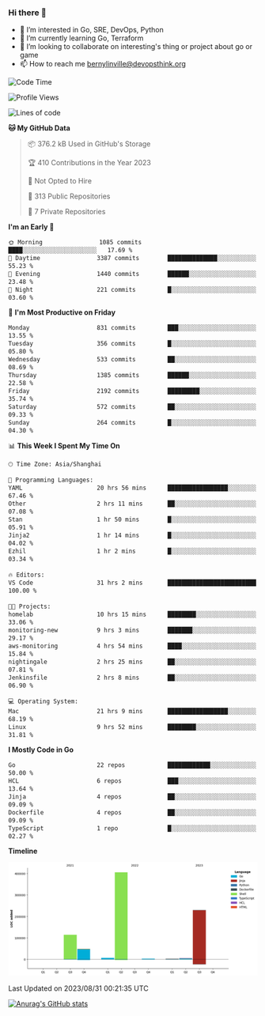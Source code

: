 ### Hi there 👋

- 👀 I’m interested in Go, SRE, DevOps, Python
- 🌱 I’m currently learning Go, Terraform
- 👯 I’m looking to collaborate on interesting's thing or project about go or game
- 📫 How to reach me bernylinville@devopsthink.org

<!--START_SECTION:waka-->
![Code Time](http://img.shields.io/badge/Code%20Time-316%20hrs%2047%20mins-blue)

![Profile Views](http://img.shields.io/badge/Profile%20Views-0-blue)

![Lines of code](https://img.shields.io/badge/From%20Hello%20World%20I%27ve%20Written-817.9%20thousand%20lines%20of%20code-blue)

**🐱 My GitHub Data** 

> 📦 376.2 kB Used in GitHub's Storage 
 > 
> 🏆 410 Contributions in the Year 2023
 > 
> 🚫 Not Opted to Hire
 > 
> 📜 313 Public Repositories 
 > 
> 🔑 7 Private Repositories 
 > 
**I'm an Early 🐤** 

```text
🌞 Morning                1085 commits        ████░░░░░░░░░░░░░░░░░░░░░   17.69 % 
🌆 Daytime                3387 commits        ██████████████░░░░░░░░░░░   55.23 % 
🌃 Evening                1440 commits        ██████░░░░░░░░░░░░░░░░░░░   23.48 % 
🌙 Night                  221 commits         █░░░░░░░░░░░░░░░░░░░░░░░░   03.60 % 
```
📅 **I'm Most Productive on Friday** 

```text
Monday                   831 commits         ███░░░░░░░░░░░░░░░░░░░░░░   13.55 % 
Tuesday                  356 commits         █░░░░░░░░░░░░░░░░░░░░░░░░   05.80 % 
Wednesday                533 commits         ██░░░░░░░░░░░░░░░░░░░░░░░   08.69 % 
Thursday                 1385 commits        ██████░░░░░░░░░░░░░░░░░░░   22.58 % 
Friday                   2192 commits        █████████░░░░░░░░░░░░░░░░   35.74 % 
Saturday                 572 commits         ██░░░░░░░░░░░░░░░░░░░░░░░   09.33 % 
Sunday                   264 commits         █░░░░░░░░░░░░░░░░░░░░░░░░   04.30 % 
```


📊 **This Week I Spent My Time On** 

```text
🕑︎ Time Zone: Asia/Shanghai

💬 Programming Languages: 
YAML                     20 hrs 56 mins      █████████████████░░░░░░░░   67.46 % 
Other                    2 hrs 11 mins       ██░░░░░░░░░░░░░░░░░░░░░░░   07.08 % 
Stan                     1 hr 50 mins        █░░░░░░░░░░░░░░░░░░░░░░░░   05.91 % 
Jinja2                   1 hr 14 mins        █░░░░░░░░░░░░░░░░░░░░░░░░   04.02 % 
Ezhil                    1 hr 2 mins         █░░░░░░░░░░░░░░░░░░░░░░░░   03.34 % 

🔥 Editors: 
VS Code                  31 hrs 2 mins       █████████████████████████   100.00 % 

🐱‍💻 Projects: 
homelab                  10 hrs 15 mins      ████████░░░░░░░░░░░░░░░░░   33.06 % 
monitoring-new           9 hrs 3 mins        ███████░░░░░░░░░░░░░░░░░░   29.17 % 
aws-monitoring           4 hrs 54 mins       ████░░░░░░░░░░░░░░░░░░░░░   15.84 % 
nightingale              2 hrs 25 mins       ██░░░░░░░░░░░░░░░░░░░░░░░   07.81 % 
Jenkinsfile              2 hrs 8 mins        ██░░░░░░░░░░░░░░░░░░░░░░░   06.90 % 

💻 Operating System: 
Mac                      21 hrs 9 mins       █████████████████░░░░░░░░   68.19 % 
Linux                    9 hrs 52 mins       ████████░░░░░░░░░░░░░░░░░   31.81 % 
```

**I Mostly Code in Go** 

```text
Go                       22 repos            ████████████░░░░░░░░░░░░░   50.00 % 
HCL                      6 repos             ███░░░░░░░░░░░░░░░░░░░░░░   13.64 % 
Jinja                    4 repos             ██░░░░░░░░░░░░░░░░░░░░░░░   09.09 % 
Dockerfile               4 repos             ██░░░░░░░░░░░░░░░░░░░░░░░   09.09 % 
TypeScript               1 repo              █░░░░░░░░░░░░░░░░░░░░░░░░   02.27 % 
```



**Timeline**

![Lines of Code chart](https://raw.githubusercontent.com/bernylinville/bernylinville/main/assets/bar_graph.png)


 Last Updated on 2023/08/31 00:21:35 UTC
<!--END_SECTION:waka-->

[![Anurag's GitHub stats](https://github-readme-stats.vercel.app/api?username=bernylinville)](https://github.com/anuraghazra/github-readme-stats)


<!--
**kylechou-dunk/kylechou-dunk** is a ✨ _special_ ✨ repository because its `README.md` (this file) appears on your GitHub profile.

Here are some ideas to get you started:

- 🔭 I’m currently working on ...
- 🌱 I’m currently learning ...
- 👯 I’m looking to collaborate on ...
- 🤔 I’m looking for help with ...
- 💬 Ask me about ...
- 📫 How to reach me: ...
- 😄 Pronouns: ...
- ⚡ Fun fact: ...
-->
